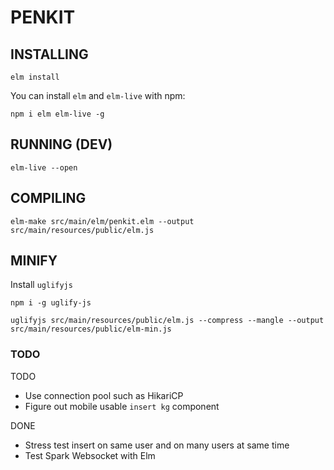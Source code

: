# PENKIT

## INSTALLING
```
elm install
```
You can install `elm` and `elm-live` with npm:
```
npm i elm elm-live -g
```

## RUNNING (DEV)

```
elm-live --open
```

## COMPILING

```
elm-make src/main/elm/penkit.elm --output src/main/resources/public/elm.js
```

## MINIFY

Install `uglifyjs`
```
npm i -g uglify-js
```

```
uglifyjs src/main/resources/public/elm.js --compress --mangle --output src/main/resources/public/elm-min.js
```

### TODO

TODO
- Use connection pool such as HikariCP
- Figure out mobile usable `insert kg` component

DONE
- Stress test insert on same user and on many users at same time
- Test Spark Websocket with Elm

